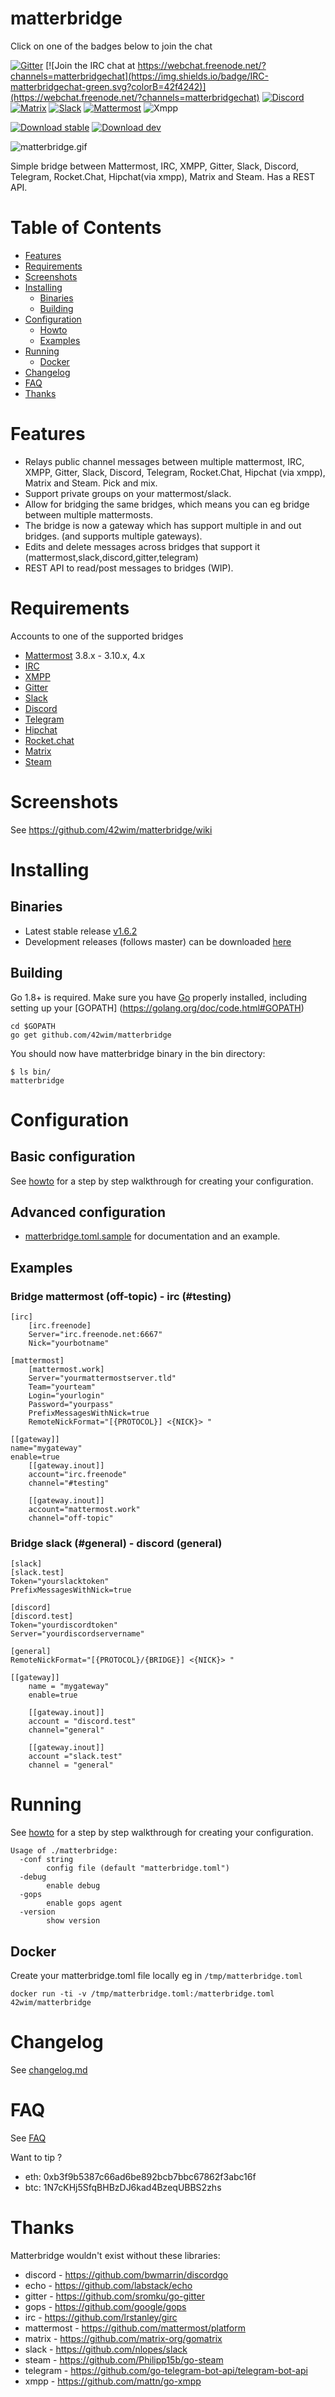 # matterbridge
Click on one of the badges below to join the chat   

[![Gitter](https://img.shields.io/gitter/room/nwjs/nw.js.svg?colorB=42f4242)](https://gitter.im/42wim/matterbridge) [![Join the IRC chat at https://webchat.freenode.net/?channels=matterbridgechat](https://img.shields.io/badge/IRC-matterbridgechat-green.svg?colorB=42f4242)](https://webchat.freenode.net/?channels=matterbridgechat) [![Discord](https://img.shields.io/badge/discord-matterbridge-green.svg?colorB=42f4242)](https://discord.gg/AkKPtrQ) [![Matrix](https://img.shields.io/badge/matrix-matterbridge-green.svg?colorB=42f4242)](https://riot.im/app/#/room/#matterbridge:matrix.org) [![Slack](https://img.shields.io/badge/slack-matterbridgechat-green.svg?colorB=42f4242)](https://join.slack.com/matterbridgechat/shared_invite/MjEwODMxNjU1NDMwLTE0OTk2MTU3NTMtMzZkZmRiNDZhOA) [![Mattermost](https://img.shields.io/badge/mattermost-matterbridge-green.svg?colorB=42f4242)](https://framateam.org/signup_user_complete/?id=tfqm33ggop8x3qgu4boeieta6e) ![Xmpp](https://img.shields.io/badge/xmpp-matterbridge@muc.im.koderoot.net-green.svg?colorB=42f4242)

[![Download stable](https://img.shields.io/github/release/42wim/matterbridge.svg?label=download%20stable)](https://github.com/42wim/matterbridge/releases/latest) [![Download dev](https://img.shields.io/bintray/v/42wim/nightly/Matterbridge.svg?label=download%20dev&colorB=007ec6)](https://bintray.com/42wim/nightly/Matterbridge/_latestVersion)

![matterbridge.gif](https://s15.postimg.org/qpjhp6y3f/matterbridge.gif)

Simple bridge between Mattermost, IRC, XMPP, Gitter, Slack, Discord, Telegram, Rocket.Chat, Hipchat(via xmpp), Matrix and Steam.
Has a REST API.

# Table of Contents
 * [Features](#features)
 * [Requirements](#requirements)
 * [Screenshots](https://github.com/42wim/matterbridge/wiki/)
 * [Installing](#installing)
   * [Binaries](#binaries)
   * [Building](#building)
 * [Configuration](#configuration)
   * [Howto](https://github.com/42wim/matterbridge/wiki/How-to-create-your-config)
   * [Examples](#examples) 
 * [Running](#running)
   * [Docker](#docker)
 * [Changelog](#changelog)
 * [FAQ](#faq)
 * [Thanks](#thanks)

# Features
* Relays public channel messages between multiple mattermost, IRC, XMPP, Gitter, Slack, Discord, Telegram, Rocket.Chat, Hipchat (via xmpp), Matrix and Steam. 
  Pick and mix.
* Support private groups on your mattermost/slack.
* Allow for bridging the same bridges, which means you can eg bridge between multiple mattermosts.
* The bridge is now a gateway which has support multiple in and out bridges. (and supports multiple gateways).
* Edits and delete messages across bridges that support it (mattermost,slack,discord,gitter,telegram)
* REST API to read/post messages to bridges (WIP).

# Requirements
Accounts to one of the supported bridges
* [Mattermost](https://github.com/mattermost/platform/) 3.8.x - 3.10.x, 4.x
* [IRC](http://www.mirc.com/servers.html)
* [XMPP](https://jabber.org)
* [Gitter](https://gitter.im)
* [Slack](https://slack.com)
* [Discord](https://discordapp.com)
* [Telegram](https://telegram.org)
* [Hipchat](https://www.hipchat.com)
* [Rocket.chat](https://rocket.chat)
* [Matrix](https://matrix.org)
* [Steam](https://store.steampowered.com/)

# Screenshots
See https://github.com/42wim/matterbridge/wiki

# Installing
## Binaries
* Latest stable release [v1.6.2](https://github.com/42wim/matterbridge/releases/latest)
* Development releases (follows master) can be downloaded [here](https://dl.bintray.com/42wim/nightly/)  

## Building
Go 1.8+ is required. Make sure you have [Go](https://golang.org/doc/install) properly installed, including setting up your [GOPATH] (https://golang.org/doc/code.html#GOPATH)

```
cd $GOPATH
go get github.com/42wim/matterbridge
```

You should now have matterbridge binary in the bin directory:

```
$ ls bin/
matterbridge
```

# Configuration
## Basic configuration
See [howto](https://github.com/42wim/matterbridge/wiki/How-to-create-your-config) for a step by step walkthrough for creating your configuration.

## Advanced configuration
* [matterbridge.toml.sample](https://github.com/42wim/matterbridge/blob/master/matterbridge.toml.sample) for documentation and an example.

## Examples 
### Bridge mattermost (off-topic) - irc (#testing)
```
[irc]
    [irc.freenode]
    Server="irc.freenode.net:6667"
    Nick="yourbotname"

[mattermost]
    [mattermost.work]
    Server="yourmattermostserver.tld"
    Team="yourteam"
    Login="yourlogin"
    Password="yourpass"
    PrefixMessagesWithNick=true
    RemoteNickFormat="[{PROTOCOL}] <{NICK}> "

[[gateway]]
name="mygateway"
enable=true
    [[gateway.inout]]
    account="irc.freenode"
    channel="#testing"

    [[gateway.inout]]
    account="mattermost.work"
    channel="off-topic"
```

### Bridge slack (#general) - discord (general)
```
[slack]
[slack.test]
Token="yourslacktoken"
PrefixMessagesWithNick=true

[discord]
[discord.test]
Token="yourdiscordtoken"
Server="yourdiscordservername"

[general]
RemoteNickFormat="[{PROTOCOL}/{BRIDGE}] <{NICK}> "

[[gateway]]
    name = "mygateway"
    enable=true

    [[gateway.inout]]
    account = "discord.test"
    channel="general"

    [[gateway.inout]]
    account ="slack.test"
    channel = "general"
```

# Running

See [howto](https://github.com/42wim/matterbridge/wiki/How-to-create-your-config) for a step by step walkthrough for creating your configuration.

```
Usage of ./matterbridge:
  -conf string
        config file (default "matterbridge.toml")
  -debug
        enable debug
  -gops
        enable gops agent
  -version
        show version
```

## Docker
Create your matterbridge.toml file locally eg in ```/tmp/matterbridge.toml```
```
docker run -ti -v /tmp/matterbridge.toml:/matterbridge.toml 42wim/matterbridge
```

# Changelog
See [changelog.md](https://github.com/42wim/matterbridge/blob/master/changelog.md)

# FAQ

See [FAQ](https://github.com/42wim/matterbridge/wiki/FAQ)

Want to tip ? 
* eth: 0xb3f9b5387c66ad6be892bcb7bbc67862f3abc16f
* btc: 1N7cKHj5SfqBHBzDJ6kad4BzeqUBBS2zhs

# Thanks
Matterbridge wouldn't exist without these libraries:
* discord - https://github.com/bwmarrin/discordgo
* echo - https://github.com/labstack/echo
* gitter - https://github.com/sromku/go-gitter
* gops - https://github.com/google/gops
* irc - https://github.com/lrstanley/girc
* mattermost - https://github.com/mattermost/platform
* matrix - https://github.com/matrix-org/gomatrix
* slack - https://github.com/nlopes/slack
* steam - https://github.com/Philipp15b/go-steam
* telegram - https://github.com/go-telegram-bot-api/telegram-bot-api
* xmpp - https://github.com/mattn/go-xmpp
